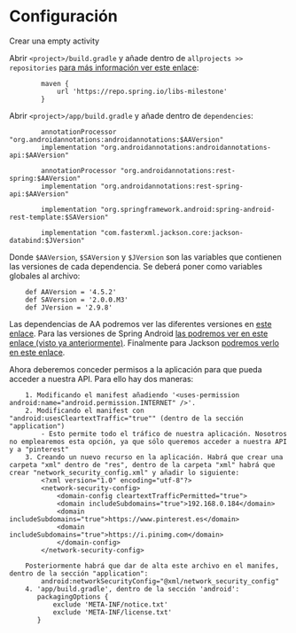 # Configuración

Crear una empty activity

Abrir `<project>/build.gradle` y añade dentro de `allprojects >> repositories` [para más información ver este enlace](http://projects.spring.io/spring-android/):

```
		maven {
		    url 'https://repo.spring.io/libs-milestone'
		}
```

Abrir `<project>/app/build.gradle`  y añade dentro de `dependencies`:

```
	    annotationProcessor "org.androidannotations:androidannotations:$AAVersion"
	    implementation "org.androidannotations:androidannotations-api:$AAVersion"

	    annotationProcessor "org.androidannotations:rest-spring:$AAVersion"
	    implementation "org.androidannotations:rest-spring-api:$AAVersion"

	    implementation "org.springframework.android:spring-android-rest-template:$SAVersion"

	    implementation "com.fasterxml.jackson.core:jackson-databind:$JVersion"
```

Donde `$AAVersion`, `$SAVersion` y `$JVersion` son las variables que contienen las versiones de cada dependencia. Se deberá poner como variables globales al archivo:

```
	def AAVersion = '4.5.2'
	def SAVersion = '2.0.0.M3'
	def JVersion = '2.9.8'
```

Las dependencias de AA podremos ver las diferentes versiones en [este enlace](https://mvnrepository.com/artifact/org.androidannotations). Para las versiones de Spring Android [las podremos ver en este enlace (visto ya anteriormente)](http://projects.spring.io/spring-android/). Finalmente para Jackson [podremos verlo en este enlace](https://mvnrepository.com/artifact/com.fasterxml.jackson.core/jackson-databind/2.9.8).

Ahora deberemos conceder permisos a la aplicación para que pueda acceder a nuestra API. Para ello hay dos maneras:

```
	1. Modificando el manifest añadiendo '<uses-permission android:name="android.permission.INTERNET" />'.
	2. Modificando el manifest con "android:usesCleartextTraffic="true"" (dentro de la sección "application")
		- Esto permite todo el tráfico de nuestra aplicación. Nosotros no emplearemos esta opción, ya que sólo queremos acceder a nuestra API y a "pinterest"
	3. Creando un nuevo recurso en la aplicación. Habrá que crear una carpeta "xml" dentro de "res", dentro de la carpeta "xml" habrá que crear "network_security_config.xml" y añadir lo siguiente:
		<?xml version="1.0" encoding="utf-8"?>
		<network-security-config>
		    <domain-config cleartextTrafficPermitted="true">
			<domain includeSubdomains="true">192.168.0.184</domain>
			<domain includeSubdomains="true">https://www.pinterest.es</domain>
			<domain includeSubdomains="true">https://i.pinimg.com</domain>
		    </domain-config>
		</network-security-config>

	Posteriormente habrá que dar de alta este archivo en el manifes, dentro de la sección "application":
		android:networkSecurityConfig="@xml/network_security_config"
	4. 'app/build.gradle', dentro de la sección 'android':
       packagingOptions {
           exclude 'META-INF/notice.txt'
           exclude 'META-INF/license.txt'
       }
```
